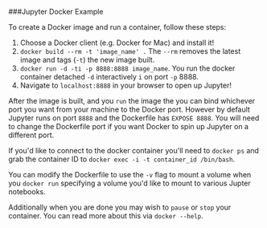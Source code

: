 ###Jupyter Docker Example

To create a Docker image and run a container, follow these steps:

1. Choose a Docker client (e.g. Docker for Mac) and install it!
2. `docker build --rm -t 'image_name' .` The `--rm` removes the latest image and tags (`-t`) the new image built.
3. `docker run -d -ti -p 8888:8888 image_name`. You run the docker container detached `-d` interactively `i` on port `-p` 8888.
4. Navigate to `localhost:8888` in your browser to open up Jupyter!

After the image is built, and you `run` the image the you can bind whichever port you want from your machine to the Docker port. However by default Jupyter runs on port `8888` and the Dockerfile has `EXPOSE 8888`. You will need to change the Dockerfile port if you want Docker to spin up Jupyter on a different port.

If you'd like to connect to the docker container you'll need to `docker ps` and grab the container ID to `docker exec -i -t container_id /bin/bash`.

You can modify the Dockerfile to use the `-v` flag to mount a volume when you `docker run` specifying a volume you'd like to mount to various Jupter notebooks.

Additionally when you are done you may wish to `pause` or `stop` your container. You can read more about this via `docker --help`.

